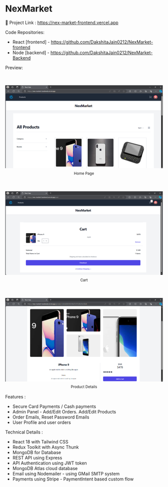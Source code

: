 # NexMarket

🔗 Project Link : https://nex-market-frontend.vercel.app


 Code Repositories:
- React [frontend] - https://github.com/DakshitaJain0212/NexMarket-frontend
- Node [backend] - https://github.com/DakshitaJain0212/NexMarket-Backend

Preview: 

<p align="center">  
  <br><br><img alt="Clock" src="./src/asset/img1.png">
  <sub>Home Page<sub>
</p>

<p align="center">
  <br><br><img alt="Clock" src="./src/asset/img3.png">
  <sub>Cart<sub>
</p>

<p align="center">
  <br><br><img alt="Clock" src="./src/asset/img2.png">
  <sub>Product Details<sub>
</p>


 Features :
- Secure Card Payments / Cash payments
- Admin Panel - Add/Edit Orders. Add/Edit Products
- Order Emails, Reset Password Emails
- User Profile and user orders

 Technical Details :
- React 18 with Tailwind CSS
- Redux Toolkit with Async Thunk
- MongoDB for Database
- REST API using Express
- API Authentication using JWT token
- MongoDB Atlas cloud database
- Email using Nodemailer - using GMail SMTP system
- Payments using Stripe - PaymentIntent based custom flow
